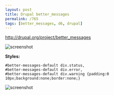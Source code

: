 ```yaml
---
layout: post
title: Drupal better_messages
permalink: /765
tags: [better_messages, d6, drupal]
---
```


<http://drupal.org/project/better_messages>

![screenshot](http://mac-blog.org.ua/wp-content/uploads/122.png)

**Styles:**

    #better-messages-default div.status,
    #better-messages-default div.error,
    #better-messages-default div.warning {padding:0 10px;background:none;border:none;}

![screenshot](http://mac-blog.org.ua/wp-content/uploads/211.png)
